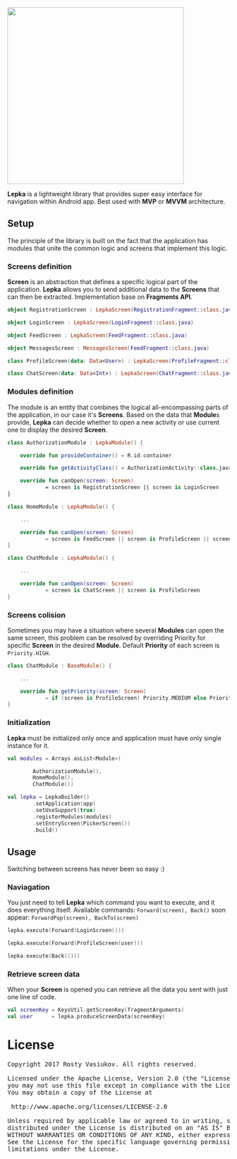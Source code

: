 <img width=400 src="https://github.com/rostdev/lepka/blob/master/graphics/img_lepka_logo.png" />

**Lepka** is a lightweight library that provides super easy interface for navigation within Android app.
Best used with **MVP** or **MVVM** architecture.

## Setup 
The principle of the library is built on the fact that the application has modules that unite the common logic and screens that implement this logic.

### Screens definition 
**Screen** is an abstraction that defines a specific logical part of the application. **Lepka** allows you to send additional data to the **Screens** that can then be extracted. Implementation base on **Fragments API**.
```kotlin
object RegistrationScreen : LepkaScreen(RegistrationFragment::class.java)

object LoginScreen : LepkaScreen(LoginFragment::class.java)

object FeedScreen : LepkaScreen(FeedFragment::class.java)

object MessagesScreen : MessagesScreen(FeedFragment::class.java)

class ProfileScreen(data: Data<User>) : LepkaScreen(ProfileFragment::class.java, data)

class ChatScreen(data: Data<Int>) : LepkaScreen(ChatFragment::class.java, data)
```
### Modules definition 
The module is an entity that combines the logical all-encompassing parts of the application, in our case it's **Screens**. Based on the data that **Module**s provide, **Lepka** can decide whether to open a new activity or use current one to display the desired **Screen**.
```kotlin
class AuthorizationModule : LepkaModule() {

    override fun provideContainer() = R.id.container

    override fun getActivityClass() = AuthorizationActivity::class.java

    override fun canOpen(screen: Screen)
            = screen is RegistrationScreen || screen is LoginScreen
}

class HomeModule : LepkaModule() {

    ...

    override fun canOpen(screen: Screen)
            = screen is FeedScreen || screen is ProfileScreen || screen is MessagesScreen
}

class ChatModule : LepkaModule() {

    ...

    override fun canOpen(screen: Screen)
            = screen is ChatScreen || screen is ProfileScreen
}
```
### Screens colision
Sometimes you may have a situation where several **Modules** can open the same screen, this problem can be resolved by overriding Priority for specific **Screen** in the desired **Module**. Default **Priority** of each screen is `Priority.HIGH`.
```kotlin
class ChatModule : BaseModule() {

    ...

    override fun getPriority(screen: Screen) 
            = if (screen is ProfileScreen) Priority.MEDIUM else Priority.HIGH
}
```

### Initialization 
**Lepka** must be initialized only once and application must have only single instance for it.
```kotlin
val modules = Arrays.asList<Module>(

        AuthorizationModule(),
        HomeModule(),
        ChatModule())

val lepka = LepkaBuilder()
        .setApplication(app)
        .setUseSupport(true)
        .registerModules(modules)
        .setEntryScreen(PickerScreen())
        .build()
```

## Usage
Switching between screens has never been so easy :)

### Naviagation
You just need to tell **Lepka** which command you want to execute, and it does everything itself. Available commands: `Forward(screen), Back()` soon appear: `ForwardPop(screen), BackTo(screen)`
```kotlin
lepka.execute(Forward(LoginScreen()))

lepka.execute(Forward(ProfileScreen(user)))

lepka.execute(Back(()))
```

### Retrieve screen data
When your **Screen** is opened you can retrieve all the data you sent with just one line of code.
```kotlin
val screenKey = KeysUtil.getScreenKey(fragmentArguments)
val user      = lepka.produceScreenData(screenKey)
```


License
=====================

<pre>
Copyright 2017 Rosty Vasiukov. All rights reserved.

Licensed under the Apache License, Version 2.0 (the "License");
you may not use this file except in compliance with the License.
You may obtain a copy of the License at

 http://www.apache.org/licenses/LICENSE-2.0
 
Unless required by applicable law or agreed to in writing, software
distributed under the License is distributed on an "AS IS" BASIS,
WITHOUT WARRANTIES OR CONDITIONS OF ANY KIND, either express or implied.
See the License for the specific language governing permissions and
limitations under the License.
</pre>
